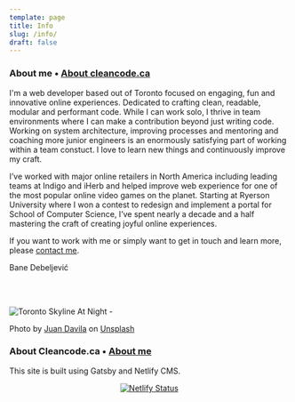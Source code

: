 ```yaml
---
template: page
title: Info
slug: /info/
draft: false
---
```


<span id="about-me">

### About me • [About cleancode.ca](/info#site)

</span>

<style>
.my-image {
    margin-left: 30px;
    float: right;
}

.my-image div {
  width: 200px !important;
  height: 200px !important;
  padding-bottom: 0 !important;
}

.my-image img {
  border: 1px solid #666;
  border-radius: 50% !important;
  width: 200px !important;
  height: auto !important;
}

.my-image .gatsby-resp-image-background-image {
    border-radius: 50% !important;
}
</style>
<wrapped-image className="my-image" src="bane.jpg" alt="Bane Debeljević"></wrapped-image>

I'm a web developer based out of Toronto focused on engaging, fun and innovative online experiences. Dedicated to crafting clean, readable, modular and performant code. While I can work solo, I thrive in team environments where I can make a contribution beyond just writing code. Working on system architecture, improving processes and mentoring and coaching more junior engineers is an enormously satisfying part of working within a team constuct. I love to learn new things and continuously improve my craft.

I’ve worked with major online retailers in North America including leading teams at Indigo and iHerb and helped improve web experience for one of the most popular online video games on the planet. Starting at Ryerson University where I won a contest to redesign and implement a portal for School of Computer Science, I’ve spent nearly a decade and a half mastering the craft of creating joyful online experiences.

If you want to work with me or simply want to get in touch and learn more, please [contact me](/contact/).

Bane Debeljević

<br></br>
<style>
 img.gatsby-resp-image-image, span.gatsby-resp-image-background-image {
     border-radius: 10px;
 }
 a.gatsby-resp-image-link {
     border-bottom: none;
 }
</style>

![Toronto Skyline At Night - ](/media/toronto.jpg)

<image-caption>Photo by <a href="https://unsplash.com/@juanster">Juan Davila</a> on <a href="https://unsplash.com">Unsplash</a></image-caption>

<span id="site">

### About Cleancode.ca • [About me](/info#about-me)

</span>

This site is built using Gatsby and Netlify CMS. 

<style>
  .no-border > p {
        text-align: center;
  }

  .no-border > p > a {
    border-bottom: none;
  }

  .no-border > p > a:hover {
    border-bottom: none;
  }
</style>
<span class="no-border">

[![Netlify Status](https://api.netlify.com/api/v1/badges/06c990f4-cbed-46b3-b117-cae450d4e3db/deploy-status)](https://app.netlify.com/sites/cleancode-ca/deploys)

</span>

<div style="text-align: center">
    <social></social>
    <copyright></copyright>
</div>